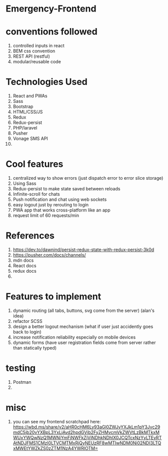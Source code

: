 # Emergency-Frontend

# conventions followed

1. controlled inputs in react
2. BEM css convention
3. REST API (restful)
4. modular/reusable code

# Technologies Used

1. React and PWAs
2. Sass
3. Bootstrap
4. HTML/CSS/JS
5. Redux
6. Redux-persist
7. PHP/laravel
8. Pusher
9. Vonage SMS API
10.

# Cool features

1. centralized way to show errors (just dispatch error to error slice storage)
2. Using Sass
3. Redux-persist to make state saved between reloads
4. Infinite-scroll for chats
5. Push notification and chat using web sockets
6. easy logout just by rerouting to login
7. PWA app that works cross-platform like an app
8. request limit of 60 requests/min

# References

1. https://dev.to/dawnind/persist-redux-state-with-redux-persist-3k0d
2. https://pusher.com/docs/channels/
3. mdn docs
4. React docs
5. redux docs
6.

# Features to implement

1. dynamic routing (all tabs, buttons, svg come from the server) (alan's idea)
2. refactor SCSS
3. design a better logout mechanism (what if user just accidently goes back to login)
4. increase notification reliability especially on mobile devices
5. dynamic forms (have user registration fields come from server rather than statically typed)

# testing

1. Postman
2.

# misc

1. you can see my frontend scratchpad here: https://wbd.ms/share/v2/aHR0cHM6Ly93aGl0ZWJvYXJkLm1pY3Jvc29mdC5jb20vYXBpL3YxLjAvd2hpdGVib2FyZHMvcmVkZWVtLzBkMTkxMWUxYWQwNzQ1MWNiYmFjNWFkZjViNDhkNDhlX0JCQTcxNzYyLTEyRTAtNDJFMS1CMzI0LTVCMTMxRjQyNEUzRF8wMTIwNDM0Ni02NDI3LTQxMWEtYWZkZS0zZTM1NzA4YWRlOTM=
